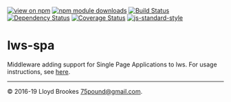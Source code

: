[![view on npm](https://img.shields.io/npm/v/lws-spa.svg)](https://www.npmjs.org/package/lws-spa)
[![npm module downloads](https://img.shields.io/npm/dt/lws-spa.svg)](https://www.npmjs.org/package/lws-spa)
[![Build Status](https://travis-ci.org/lwsjs/spa.svg?branch=master)](https://travis-ci.org/lwsjs/spa)
[![Dependency Status](https://badgen.net/david/dep/lwsjs/spa)](https://david-dm.org/lwsjs/spa)
[![Coverage Status](https://coveralls.io/repos/github/lwsjs/spa/badge.svg)](https://coveralls.io/github/lwsjs/spa)
[![js-standard-style](https://img.shields.io/badge/code%20style-standard-brightgreen.svg)](https://github.com/feross/standard)

# lws-spa

Middleware adding support for Single Page Applications to lws. For usage instructions, see [here](https://github.com/lwsjs/local-web-server/wiki/How-to-serve-a-Single-Page-Application-(SPA)).

* * *

&copy; 2016-19 Lloyd Brookes <75pound@gmail.com>.
